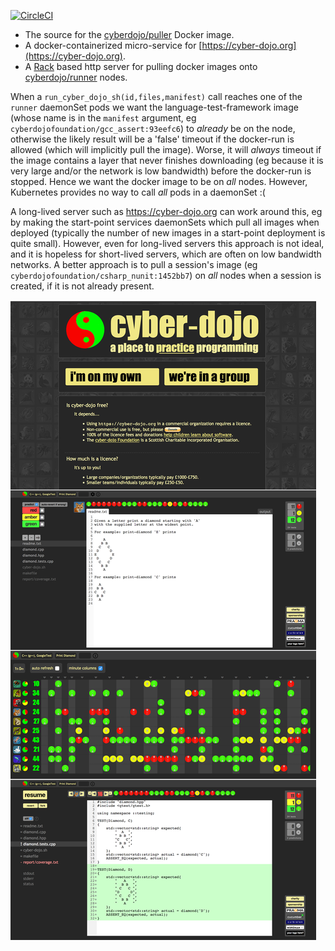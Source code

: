 [![CircleCI](https://circleci.com/gh/cyber-dojo/puller.svg?style=svg)](https://circleci.com/gh/cyber-dojo/puller)

- The source for the [cyberdojo/puller](https://hub.docker.com/r/cyberdojo/puller/tags) Docker image.
- A docker-containerized micro-service for [https://cyber-dojo.org](https://cyber-dojo.org).
- A [Rack](https://github.com/rack/rack) based http server for pulling docker images onto
[cyberdojo/runner](https://github.com/cyber-dojo/runner) nodes.

When a `run_cyber_dojo_sh(id,files,manifest)` call reaches one of the `runner`
daemonSet pods we want the language-test-framework image (whose name is in the `manifest`
argument, eg `cyberdojofoundation/gcc_assert:93eefc6`) to *already* be on the node, otherwise
the likely result will be a 'false' timeout if the docker-run is allowed (which will
implicitly pull the image).  Worse, it will *always* timeout if the image contains
a layer that never finishes downloading (eg because it is very large and/or the network
is low bandwidth) before the docker-run is stopped. Hence we want the docker image to be on
*all* nodes. However, Kubernetes provides no way to call *all* pods in a daemonSet :(

A long-lived server such as https://cyber-dojo.org can work around this, eg by
making the start-point services daemonSets which pull all images when deployed (typically
the number of new images in a start-point deployment is quite small). However, even for
long-lived servers this approach is not ideal, and it is hopeless for short-lived
servers, which are often on low bandwidth networks. A better approach is to pull a session's
image (eg `cyberdojofoundation/csharp_nunit:1452bb7`) on *all* nodes when a session is created,
if it is not already present.

![cyber-dojo.org home page](https://github.com/cyber-dojo/cyber-dojo/blob/master/shared/home_page_snapshot.png)
